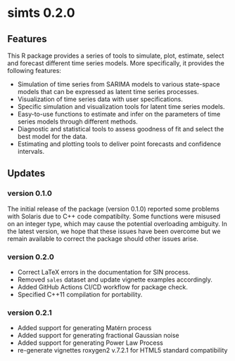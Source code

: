 # simts 0.2.0

## Features

This R package provides a series of tools to simulate, plot, estimate, select and forecast different time series models. More specifically, it provides the following features:

- Simulation of time series from SARIMA models to various state-space models that can be expressed as latent time series processes.
- Visualization of time series data with user specifications.
- Specific simulation and visualization tools for latent time series models.
- Easy-to-use functions to estimate and infer on the parameters of time series models through different methods.
- Diagnostic and statistical tools to assess goodness of fit and select the best model for the data.
- Estimating and plotting tools to deliver point forecasts and confidence intervals.
  

## Updates

### version 0.1.0

The initial release of the package (version 0.1.0) reported some problems with Solaris due to C++ code compatibilty. Some functions were misused on an integer type, which may cause the potential overloading ambiguity. In the latest version, we hope that these issues have been overcome but we remain available to correct the package should other issues arise.

### version 0.2.0

- Correct LaTeX errors in the documentation for SIN process.
- Removed `sales` dataset and update vignette examples accordingly.
- Added GitHub Actions CI/CD workflow for package check.
- Specified C++11 compilation for portability.

### version 0.2.1

- Added support for generating Matérn process
- Added support for generating fractional Gaussian noise
- Added support for generating Power Law Process
- re-generate vignettes roxygen2 v.7.2.1 for HTML5 standard compatibility

